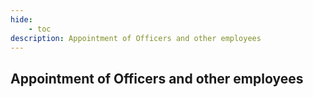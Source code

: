 ```yaml
---
hide:
    - toc
description: Appointment of Officers and other employees
---
```


## Appointment of Officers and other employees
